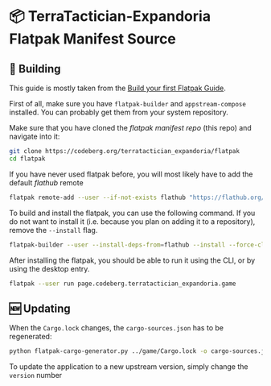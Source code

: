 # 📦 TerraTactician-Expandoria Flatpak Manifest Source

## 🧰 Building
This guide is mostly taken from the [Build your first Flatpak Guide](https://docs.flatpak.org/en/latest/first-build.html).

First of all, 
make sure you have `flatpak-builder` and `appstream-compose` installed.
You can probably get them from your system repository.

Make sure that you have cloned the *flatpak manifest repo* (this repo) and navigate into it:
```sh
git clone https://codeberg.org/terratactician_expandoria/flatpak
cd flatpak
```

If you have never used flatpak before, you will most likely have to add the default *flathub* remote
```sh
flatpak remote-add --user --if-not-exists flathub "https://flathub.org/repo/flathub.flatpakrepo"
```

To build and install the flatpak, you can use the following command.
If you do not want to install it (i.e. because you plan on adding it to a repository), remove the `--install` flag.
```sh
flatpak-builder --user --install-deps-from=flathub --install --force-clean build page.codeberg.terratactician_expandoria.game.yaml
```

After installing the flatpak, you should be able to run it using the CLI, or by using the desktop entry.
```sh
flatpak --user run page.codeberg.terratactician_expandoria.game
```


## 🆕 Updating
When the `Cargo.lock` changes, the `cargo-sources.json` has to be regenerated:
```sh
python flatpak-cargo-generator.py ../game/Cargo.lock -o cargo-sources.json
```

To update the application to a new upstream version, simply change the `version` number
